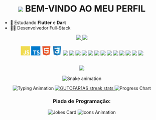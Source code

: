 <h1 align="center">
  <img src="https://media.giphy.com/media/hvRJCLFzcasrR4ia7z/giphy.gif" width="25px">
  BEM-VINDO AO MEU PERFIL
</h1>

- 🌱 Estudando **Flutter** e **Dart**
- 👨‍💻 Desenvolvedor Full-Stack

<div align="center">
  <a href="https://github.com/GUTOFAR1AS">
    <img height="180em" src="https://github-readme-stats.vercel.app/api?username=GUTOFAR1AS&show_icons=true&theme=dark&include_all_commits=true&count_private=true&cache_seconds=1800"/>
    <img height="180em" src="https://github-readme-stats.vercel.app/api/top-langs/?username=GUTOFAR1AS&layout=compact&langs_count=7&theme=dark"/>
  </a>
</div>

<div align="center"><br>
  <!-- Ícones de Linguagens e Tecnologias -->
  <img height="30" src="https://raw.githubusercontent.com/devicons/devicon/master/icons/javascript/javascript-plain.svg">
  <img height="30" src="https://raw.githubusercontent.com/devicons/devicon/master/icons/typescript/typescript-plain.svg">
  <img height="30" src="https://raw.githubusercontent.com/devicons/devicon/master/icons/html5/html5-original.svg">
  <img height="30" src="https://raw.githubusercontent.com/devicons/devicon/master/icons/css3/css3-original.svg">
  <img height="30" src="https://cdn.jsdelivr.net/gh/devicons/devicon/icons/kotlin/kotlin-original.svg">
  <img height="30" src="https://cdn.jsdelivr.net/gh/devicons/devicon/icons/java/java-original.svg">
  <img height="30" src="https://cdn.jsdelivr.net/gh/devicons/devicon/icons/angularjs/angularjs-original.svg">
  <img height="30" src="https://cdn.jsdelivr.net/gh/devicons/devicon/icons/spring/spring-original.svg">
  <img height="30" src="https://cdn.jsdelivr.net/gh/devicons/devicon/icons/docker/docker-original.svg">
  <img height="30" src="https://cdn.jsdelivr.net/gh/devicons/devicon/icons/dart/dart-original.svg">
  <img height="30" src="https://cdn.jsdelivr.net/gh/devicons/devicon/icons/python/python-original.svg">
  <img height="30" src="https://cdn.jsdelivr.net/gh/devicons/devicon/icons/ruby/ruby-original.svg">
  <img height="30" src="https://cdn.jsdelivr.net/gh/devicons/devicon/icons/go/go-original.svg">
  <img height="30" src="https://cdn.jsdelivr.net/gh/devicons/devicon/icons/php/php-original.svg">
  <img height="30" src="https://cdn.jsdelivr.net/gh/devicons/devicon/icons/cplusplus/cplusplus-original.svg">
  <img height="30" src="https://cdn.jsdelivr.net/gh/devicons/devicon/icons/csharp/csharp-original.svg">
  <img height="30" src="https://cdn.jsdelivr.net/gh/devicons/devicon/icons/swift/swift-original.svg">
</div>

##

<div align="center">
  <a href="https://www.linkedin.com/in/gustavo-farias-a21274304/" target="_blank">
    <img src="https://img.shields.io/badge/-LinkedIn-%230077B5?style=for-the-badge&logo=linkedin&logoColor=white" target="_blank">
  </a>
</div>

<div align="center">
  
  ![Snake animation](https://github.com/danielbped/danielbped/blob/output/github-contribution-grid-snake.svg)

  <!-- Animação de Terminal -->
  <img src="https://readme-typing-svg.demolab.com?font=Fira+Code&weight=500&size=22&duration=4000&pause=500&center=true&vCenter=true&width=500&lines=Bem-vindo(a)!;Desenvolvedor+Full-Stack;Amante+de+Tecnologia;Explorador+do+Mundo+Open+Source" alt="Typing Animation">

  <!-- Gráfico de Commits -->
  <a href="https://git.io/streak-stats">
    <img src="http://github-readme-streak-stats.herokuapp.com?user=GUTOFAR1AS&theme=dark&background=000000&date_format=M%20j%5B%2C%20Y%5D&border=DD2727" alt="GUTOFAR1AS streak stats"/>
  </a>

  <!-- Progresso Diários com SVG -->
  <img src="https://github-readme-progress-bar.herokuapp.com/?username=GUTOFAR1AS&theme=dark&bg_color=000000&height=25&color=79ff97&title_color=fa8b00" alt="Progress Chart"/>

  <!-- Piada de Programação -->
  <h3 align="center">Piada de Programação:</h3>
  <img src="https://readme-jokes.vercel.app/api?theme=dark" alt="Jokes Card"/>

  <!-- Animação com Ícones de Linguagens Favoritas -->
  <img src="https://skillicons.dev/icons?i=js,ts,java,spring,flutter,dart,angular,python&theme=dark&perline=5" alt="Icons Animation"/>
</div>
